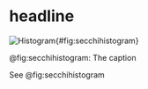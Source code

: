 # headline


![Histogram](images/secchi/output_9_1.png){#fig:secchihistogram}

@fig:secchihistogram: The caption

See @fig:secchihistogram

